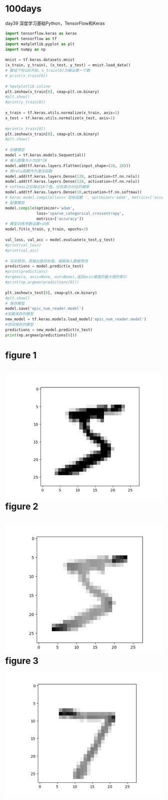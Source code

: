 100days
===========
day39 深度学习基础Python，TensorFlow和Keras
```python
import tensorflow.keras as keras
import tensorflow as tf
import matplotlib.pyplot as plt
import numpy as np

mnist = tf.keras.datasets.mnist
(x_train, y_train), (x_test, y_test) = mnist.load_data()
# 数组下标以0开始，x_train[0]为输出第一个数
# print(x_train[0])

# %matplotlib inline
plt.imshow(x_train[0], cmap=plt.cm.binary)
#plt.show()
#print(y_train[0])

x_train = tf.keras.utils.normalize(x_train, axis=1)
x_test = tf.keras.utils.normalize(x_test, axis=1)

#print(x_train[0])
plt.imshow(x_train[0], cmap=plt.cm.binary)
#plt.show()

# 创建模型
model = tf.keras.models.Sequential()
# 输入图像大小为28*28
model.add(tf.keras.layers.Flatten(input_shape=(28, 28)))
# 用relu函数作为激活函数
model.add(tf.keras.layers.Dense(128, activation=tf.nn.relu))
model.add(tf.keras.layers.Dense(128, activation=tf.nn.relu))
# softmax之后输出10个值，分别表示对应的概率
model.add(tf.keras.layers.Dense(10,activation=tf.nn.softmax))
# keras model.compile(loss='目标函数 ', optimizer='adam', metrics=['accuracy'])
# 配置模型
model.compile(optimizer='adam',
              loss='sparse_categorical_crossentropy',
              metrics=['accuracy'])
# 模型训练参数设置+训练
model.fit(x_train, y_train, epochs=3)

val_loss, val_acc = model.evaluate(x_test,y_test)
#print(val_loss)
#print(val_acc)

# 实际预测，其输出是目标值，根据输入数据预测
predictions = model.predict(x_test)
#print(predictions)
#argmax(a, axis=None, out=None),返回axis维度的最大值的索引
#print(np.argmax(predictions[0]))

plt.imshow(x_test[0], cmap=plt.cm.binary)
#plt.show()
# 保存模型
model.save('epic_num_reader.model')
#加载保存的模型
new_model = tf.keras.models.load_model('epic_num_reader.model')
#测试保存的模型
predictions = new_model.predict(x_test)
print(np.argmax(predictions[0]))

```

figure 1
===========
  ![image text](https://github.com/guanyang123/100days/blob/master/image/39.1.PNG)  
figure 2
===========
  ![image text](https://github.com/guanyang123/100days/blob/master/image/39.2.PNG)
figure 3
===========
  ![image text](https://github.com/guanyang123/100days/blob/master/image/39.4.PNG)
  
